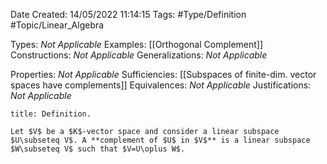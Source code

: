 <div class="topSpace"></div>

Date Created: 14/05/2022 11:14:15
Tags: #Type/Definition #Topic/Linear_Algebra

Types: _Not Applicable_
Examples: [[Orthogonal Complement]]
Constructions: _Not Applicable_
Generalizations: _Not Applicable_

Properties: _Not Applicable_
Sufficiencies: [[Subspaces of finite-dim. vector spaces have complements]]
Equivalences: _Not Applicable_
Justifications: _Not Applicable_

``` ad-Definition
title: Definition.

Let $V$ be a $K$-vector space and consider a linear subspace $U\subseteq V$. A **complement of $U$ in $V$** is a linear subspace $W\subseteq V$ such that $V=U\oplus W$.

```
